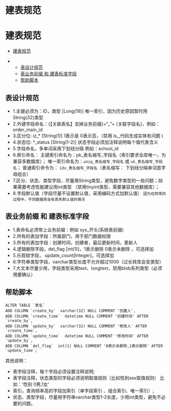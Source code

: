 # 建表规范





# 建表规范

- [建表规范](https://www.kancloud.cn/zhangdaiscott/jeecg-boot/2044240#_0)

- - [表设计规范](https://www.kancloud.cn/zhangdaiscott/jeecg-boot/2044240#_6)
  - [表业务前缀 和 建表标准字段](https://www.kancloud.cn/zhangdaiscott/jeecg-boot/2044240#___20)
  - [帮助脚本](https://www.kancloud.cn/zhangdaiscott/jeecg-boot/2044240#_30)

## 表设计规范

- 1.主键必须为：ID，类型 [Long(19)] 唯一索引，因为历史原因暂时用String(32)类型
- 2.外键字段命名：{【关联表名】去掉业务前缀}+“_”+ {关联字段名}，例如：order_main_id
- 3.区分位:  iz_* [String(1)]   1表示是 0表示否，（禁用 is_,代码生成实体有问题 )
- 4.状态位:  *_status [String(1-2)]  状态字段必须加注释说明每个值代表含义
- 5.字段命名，多单词采用下划线分隔 例如：school_id
- 6.索引命名： 主键索引命名为：pk_表名缩写_字段名（索引要求全库唯一，为兼容多数据库）；
   唯一索引命名为：`uniq_表名缩写_字段名` 或  `uk_表名缩写_字段名`；
   普通索引命令为： `idx_表名缩写_字段名`（表名缩写： 下划线分隔单词首字母组合）
- 7.区分、状态、类型字段，尽量用String类型，避免数字类型的一些问题；如果需要考虑性能建议用int类型
   （禁用tinyint类型，需要兼容其他数据库）；
- 8.字段默认值（字段尽量不设置默认值，采用编码方式加默认值）     `因为在转库的过程中，不同数据库会有丢失默认值的情况`

## 表业务前缀 和 建表标准字段

- 1.表命名必须带上业务前缀：例如 sys_开头(系统表前缀)
- 2.所有的表加字段：所属部门，用于部门数据权限
- 3.所有的表加字段：创建时间，创建者，最后更新时间，更新人
- 4.逻辑删除字段，del_flag [int(1)]，1表示删除 0表示未删除  ，可选择加
- 5.乐观锁字段， update_count[Integer]，可选择加
- 6.字符串类型字段，varchar类型长度不允许超过1000（过长转库会变类型）
- 7.大文本尽量少用，字段类型采用text、longtext，禁用blob系列类型（必须用要确认）

## 帮助脚本

```
ALTER TABLE `表名`
ADD COLUMN `create_by`  varchar(32) NULL COMMENT '创建人',
ADD COLUMN `create_time`  datetime NULL COMMENT '创建时间' AFTER `create_by`,
ADD COLUMN `update_by`  varchar(32) NULL COMMENT '修改人' AFTER `create_time`,
ADD COLUMN `update_time`  datetime NULL COMMENT '修改时间' AFTER `update_by`,
ADD COLUMN `del_flag`  int(1) NULL COMMENT '0表示未删除,1表示删除' AFTER `update_time`;
```

其他说明：

- 表字段注释，每个字段必须设置注释说明;
- 表字段注释，状态类型的字段必须说明取值规则（比如性别sex取值规则）
   比如：'性别  0男,1女'
- 索引，查询频率高的字段加索引（单字段索引 、组合索引、唯一索引）;
- 状态、类型字段，尽量用字符串varchar类型1-2长度，少用int类型，避免不必要的问题。